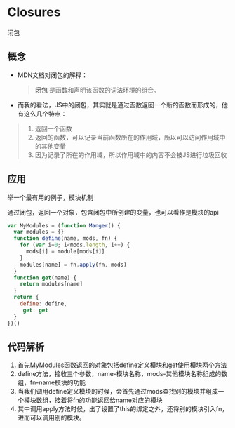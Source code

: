 # Closures
闭包
## 概念
* MDN文档对闭包的解释：
  > **闭包** 是函数和声明该函数的词法环境的组合。
* 而我的看法，JS中的闭包，其实就是通过函数返回一个新的函数而形成的，他有这么几个特点：
> 1. 返回一个函数
> 2. 返回的函数，可以记录当前函数所在的作用域，所以可以访问作用域中的其他变量
> 3. 因为记录了所在的作用域，所以作用域中的内容不会被JS进行垃圾回收
## 应用
举一个最有用的例子，模块机制

  通过闭包，返回一个对象，包含闭包中所创建的变量，也可以看作是模块的api

``` javascript
var MyModules = (function Manger() {
  var modules = {}
  function define(name, mods, fn) {
    for (var i=0; i<mods.length, i++) {
      mods[i] = module[mods[i]]
    }
    modules[name] = fn.apply(fn, mods)
  }
  function get(name) {
    return modules[name]
  }
  return {
    define: define,
     get: get
  }
})() 
```
## 代码解析

  1. 首先MyModules函数返回的对象包括define定义模块和get使用模块两个方法
  2. define方法，接收三个参数，name-模块名称，mods-其他模块名称组成的数组，fn-name模块的功能
  3. 当我们调用define定义模块的时候，会首先通过mods查找别的模块并组成一个模块数组，接着将fn的功能返回给name对应的模块
  4. 其中调用apply方法时候，出了设置了this的绑定之外，还将别的模块引入fn，进而可以调用别的模块。
